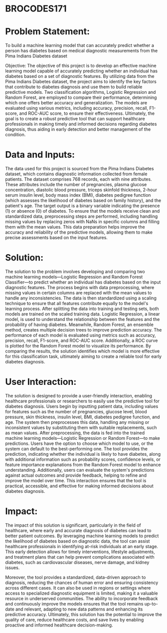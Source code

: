 # BROCODES171

# Problem Statement: 
To build a machine learning model that can accurately predict whether a person has diabetes based on medical diagnostic measurements from the Pima Indians Diabetes dataset

Objective:
The objective of this project is to develop an effective machine learning model capable of accurately predicting whether an individual has diabetes based on a set of diagnostic features. By utilizing data from the Pima Indians Diabetes dataset, the project aims to identify the key factors that contribute to diabetes diagnosis and use them to build reliable predictive models. Two classification algorithms, Logistic Regression and Random Forest, are employed to compare their performance, determining which one offers better accuracy and generalization. The models are evaluated using various metrics, including accuracy, precision, recall, F1-score, and ROC-AUC score, to ensure their effectiveness. Ultimately, the goal is to create a robust predictive tool that can support healthcare professionals in making timely and informed decisions regarding diabetes diagnosis, thus aiding in early detection and better management of the condition.

# Data and Inputs:
The data used for this project is sourced from the Pima Indians Diabetes dataset, which contains diagnostic information collected from female patients. The dataset comprises 768 records, each with nine attributes. These attributes include the number of pregnancies, plasma glucose concentration, diastolic blood pressure, triceps skinfold thickness, 2-hour serum insulin level, body mass index (BMI), diabetes pedigree function (which assesses the likelihood of diabetes based on family history), and the patient's age. The target output is a binary variable indicating the presence (1) or absence (0) of diabetes. To ensure that the models receive clean and standardized data, preprocessing steps are performed, including handling missing values by replacing zeros with NaNs in specific columns and filling them with the mean values. This data preparation helps improve the accuracy and reliability of the predictive models, allowing them to make precise assessments based on the input features.

# Solution:
The solution to the problem involves developing and comparing two machine learning models—Logistic Regression and Random Forest Classifier—to predict whether an individual has diabetes based on the input diagnostic features. The process begins with data preprocessing, where missing values in certain columns are replaced with the mean values to handle any inconsistencies. The data is then standardized using a scaling technique to ensure that all features contribute equally to the model's learning process. After splitting the data into training and testing sets, both models are trained on the scaled training data. Logistic Regression, a linear model, is used to understand the relationship between the features and the probability of having diabetes. Meanwhile, Random Forest, an ensemble method, creates multiple decision trees to improve prediction accuracy. The performance of each model is evaluated using metrics such as accuracy, precision, recall, F1-score, and ROC-AUC score. Additionally, a ROC curve is plotted for the Random Forest model to visualize its performance. By comparing the results, the solution identifies which model is more effective for this classification task, ultimately aiming to create a reliable tool for early diabetes diagnosis.

# User Interaction:

The solution is designed to provide a user-friendly interaction, enabling healthcare professionals or researchers to easily use the predictive tool for diabetes diagnosis. Users begin by inputting patient data, including values for features such as the number of pregnancies, glucose level, blood pressure, skin thickness, insulin level, BMI, diabetes pedigree function, and age. The system then preprocesses this data, handling any missing or inconsistent values by substituting them with suitable replacements, such as mean values. After preprocessing, the data is fed into the trained machine learning models—Logistic Regression or Random Forest—to make predictions. Users have the option to choose which model to use, or the system can default to the best-performing one. The tool provides the prediction, indicating whether the individual is likely to have diabetes, along with additional information such as probability scores, confidence levels, or feature importance explanations from the Random Forest model to enhance understanding. Additionally, users can evaluate the system's predictions against actual outcomes and provide feedback, helping to refine and improve the model over time. This interaction ensures that the tool is practical, accessible, and effective for making informed decisions about diabetes diagnosis.

# Impact:
The impact of this solution is significant, particularly in the field of healthcare, where early and accurate diagnosis of diabetes can lead to better patient outcomes. By leveraging machine learning models to predict the likelihood of diabetes based on diagnostic data, the tool can assist healthcare professionals in identifying at-risk individuals at an early stage. This early detection allows for timely interventions, lifestyle adjustments, and treatment plans that can help prevent complications associated with diabetes, such as cardiovascular diseases, nerve damage, and kidney issues. 

Moreover, the tool provides a standardized, data-driven approach to diagnosis, reducing the chances of human error and ensuring consistency across different cases. It can also be used in regions or settings where access to specialized diagnostic equipment is limited, making it a valuable resource in underserved communities. The ability to incorporate feedback and continuously improve the models ensures that the tool remains up-to-date and relevant, adapting to new data patterns and enhancing its predictive accuracy. Ultimately, this solution has the potential to improve the quality of care, reduce healthcare costs, and save lives by enabling proactive and informed healthcare decision-making.
